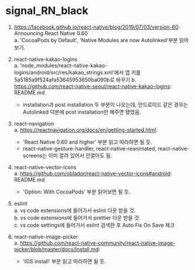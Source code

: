 # signal_RN_black

1. https://facebook.github.io/react-native/blog/2019/07/03/version-60: Announcing React Native 0.60  
  a. 'CocoaPods by Default', 'Native Modules are now Autolinked'부분 읽어보기.
  
2. react-native-kakao-logins  
  a. 'node_modules/react-native-kakao-logins/android/src/res/kakao_strings.xml'에서 앱 키를 5a5185a9f524afa53645953650ba090b로 바꾸기
  b. https://github.com/react-native-seoul/react-native-kakao-logins: README.md
    - installation과 post installation 두 부분이 나오는데, 안드로이드 같은 경우는 Autolinked 덕분에 post installation만 해주면 됐었음.
  
3. react-navigation  
  a. https://reactnavigation.org/docs/en/getting-started.html:
    - 'React Native 0.60 and higher' 부분 읽고 따라하면 될 듯.
    - react-native-gesture-handler, react-native-reanimated, react-native-screens는 이미 깔려 있어서 안깔아도 됨.
  
4. react-native-vector-icons  
  a. https://github.com/oblador/react-native-vector-icons#android: README.md
    - 'Option: With CocoaPods' 부분 읽어보면 될 듯.
  
5. eslint  
  a. vs code extensions에 들어가서 eslint 다운 받을 것.  
  b. vs code extensions에 들어가서 prettier 다운 받을 것.  
  c. vs code settings에 들어가서 eslint 검색한 후 Auto Fix On Save 체크

6. react-native-image-picker  
  a. https://github.com/react-native-community/react-native-image-picker/blob/master/docs/Install.md:
    - 'IOS install' 부분 읽고 따라하면 될 듯.